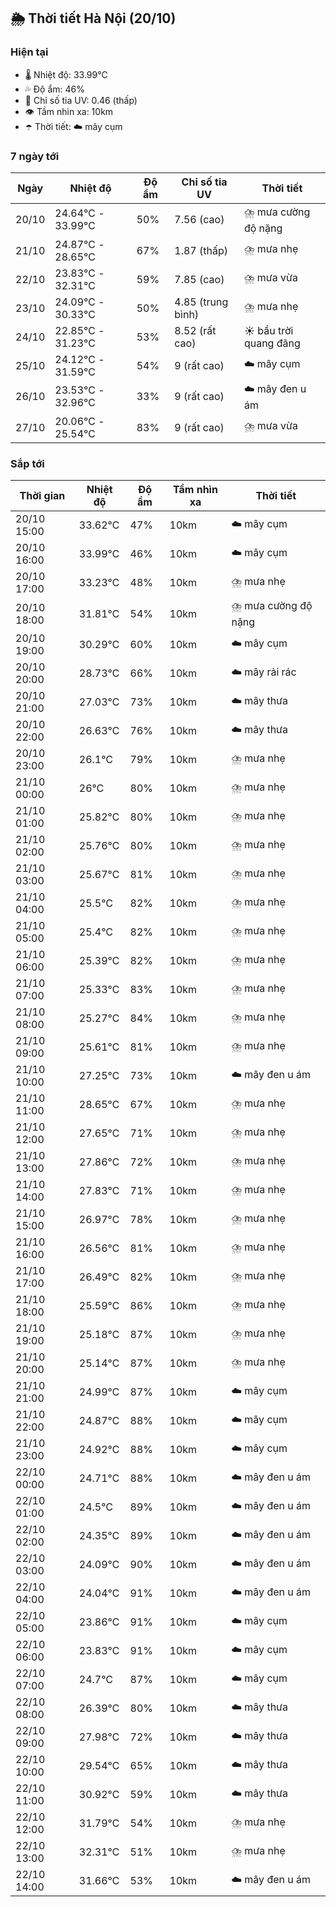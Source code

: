## 🌦️ Thời tiết Hà Nội (20/10)

### Hiện tại

- 🌡️ Nhiệt độ: 33.99℃
- 💦 Độ ẩm: 46%
- 🌟 Chỉ số tia UV: 0.46 (thấp)
- 👁️ Tầm nhìn xa: 10km
- ☂️ Thời tiết: ☁️ mây cụm

### 7 ngày tới

| Ngày | Nhiệt độ | Độ ẩm | Chỉ số tia UV | Thời tiết |
| --- | --- | --- | --- | --- |
| 20/10 | 24.64℃ - 33.99℃ | 50% | 7.56 (cao) | ⛈️ mưa cường độ nặng |
| 21/10 | 24.87℃ - 28.65℃ | 67% | 1.87 (thấp) | ⛈️ mưa nhẹ |
| 22/10 | 23.83℃ - 32.31℃ | 59% | 7.85 (cao) | ⛈️ mưa vừa |
| 23/10 | 24.09℃ - 30.33℃ | 50% | 4.85 (trung bình) | ⛈️ mưa nhẹ |
| 24/10 | 22.85℃ - 31.23℃ | 53% | 8.52 (rất cao) | ☀️ bầu trời quang đãng |
| 25/10 | 24.12℃ - 31.59℃ | 54% | 9 (rất cao) | ☁️ mây cụm |
| 26/10 | 23.53℃ - 32.96℃ | 33% | 9 (rất cao) | ☁️ mây đen u ám |
| 27/10 | 20.06℃ - 25.54℃ | 83% | 9 (rất cao) | ⛈️ mưa vừa |

### Sắp tới

| Thời gian | Nhiệt độ | Độ ẩm | Tầm nhìn xa | Thời tiết |
| --- | --- | --- | --- | --- |
| 20/10 15:00 | 33.62℃ | 47% | 10km | ☁️ mây cụm |
| 20/10 16:00 | 33.99℃ | 46% | 10km | ☁️ mây cụm |
| 20/10 17:00 | 33.23℃ | 48% | 10km | ⛈️ mưa nhẹ |
| 20/10 18:00 | 31.81℃ | 54% | 10km | ⛈️ mưa cường độ nặng |
| 20/10 19:00 | 30.29℃ | 60% | 10km | ☁️ mây cụm |
| 20/10 20:00 | 28.73℃ | 66% | 10km | ☁️ mây rải rác |
| 20/10 21:00 | 27.03℃ | 73% | 10km | ☁️ mây thưa |
| 20/10 22:00 | 26.63℃ | 76% | 10km | ☁️ mây thưa |
| 20/10 23:00 | 26.1℃ | 79% | 10km | ⛈️ mưa nhẹ |
| 21/10 00:00 | 26℃ | 80% | 10km | ⛈️ mưa nhẹ |
| 21/10 01:00 | 25.82℃ | 80% | 10km | ⛈️ mưa nhẹ |
| 21/10 02:00 | 25.76℃ | 80% | 10km | ⛈️ mưa nhẹ |
| 21/10 03:00 | 25.67℃ | 81% | 10km | ⛈️ mưa nhẹ |
| 21/10 04:00 | 25.5℃ | 82% | 10km | ⛈️ mưa nhẹ |
| 21/10 05:00 | 25.4℃ | 82% | 10km | ⛈️ mưa nhẹ |
| 21/10 06:00 | 25.39℃ | 82% | 10km | ⛈️ mưa nhẹ |
| 21/10 07:00 | 25.33℃ | 83% | 10km | ⛈️ mưa nhẹ |
| 21/10 08:00 | 25.27℃ | 84% | 10km | ⛈️ mưa nhẹ |
| 21/10 09:00 | 25.61℃ | 81% | 10km | ⛈️ mưa nhẹ |
| 21/10 10:00 | 27.25℃ | 73% | 10km | ☁️ mây đen u ám |
| 21/10 11:00 | 28.65℃ | 67% | 10km | ⛈️ mưa nhẹ |
| 21/10 12:00 | 27.65℃ | 71% | 10km | ⛈️ mưa nhẹ |
| 21/10 13:00 | 27.86℃ | 72% | 10km | ⛈️ mưa nhẹ |
| 21/10 14:00 | 27.83℃ | 71% | 10km | ⛈️ mưa nhẹ |
| 21/10 15:00 | 26.97℃ | 78% | 10km | ⛈️ mưa nhẹ |
| 21/10 16:00 | 26.56℃ | 81% | 10km | ⛈️ mưa nhẹ |
| 21/10 17:00 | 26.49℃ | 82% | 10km | ⛈️ mưa nhẹ |
| 21/10 18:00 | 25.59℃ | 86% | 10km | ⛈️ mưa nhẹ |
| 21/10 19:00 | 25.18℃ | 87% | 10km | ⛈️ mưa nhẹ |
| 21/10 20:00 | 25.14℃ | 87% | 10km | ⛈️ mưa nhẹ |
| 21/10 21:00 | 24.99℃ | 87% | 10km | ☁️ mây cụm |
| 21/10 22:00 | 24.87℃ | 88% | 10km | ☁️ mây cụm |
| 21/10 23:00 | 24.92℃ | 88% | 10km | ☁️ mây cụm |
| 22/10 00:00 | 24.71℃ | 88% | 10km | ☁️ mây đen u ám |
| 22/10 01:00 | 24.5℃ | 89% | 10km | ☁️ mây đen u ám |
| 22/10 02:00 | 24.35℃ | 89% | 10km | ☁️ mây đen u ám |
| 22/10 03:00 | 24.09℃ | 90% | 10km | ☁️ mây đen u ám |
| 22/10 04:00 | 24.04℃ | 91% | 10km | ☁️ mây đen u ám |
| 22/10 05:00 | 23.86℃ | 91% | 10km | ☁️ mây cụm |
| 22/10 06:00 | 23.83℃ | 91% | 10km | ☁️ mây cụm |
| 22/10 07:00 | 24.7℃ | 87% | 10km | ☁️ mây cụm |
| 22/10 08:00 | 26.39℃ | 80% | 10km | ☁️ mây thưa |
| 22/10 09:00 | 27.98℃ | 72% | 10km | ☁️ mây thưa |
| 22/10 10:00 | 29.54℃ | 65% | 10km | ☁️ mây thưa |
| 22/10 11:00 | 30.92℃ | 59% | 10km | ☁️ mây thưa |
| 22/10 12:00 | 31.79℃ | 54% | 10km | ⛈️ mưa nhẹ |
| 22/10 13:00 | 32.31℃ | 51% | 10km | ⛈️ mưa nhẹ |
| 22/10 14:00 | 31.66℃ | 53% | 10km | ☁️ mây đen u ám |
